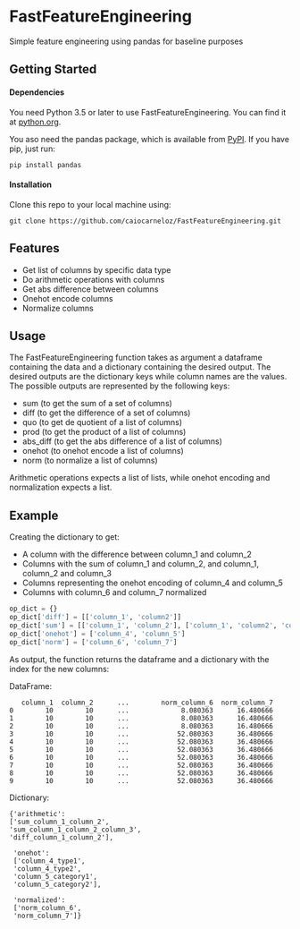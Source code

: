 # FastFeatureEngineering
Simple feature engineering using pandas for baseline purposes

## Getting Started
#### Dependencies
You need Python 3.5 or later to use FastFeatureEngineering. You can find it at [python.org](https://www.python.org/).

You aso need the pandas package, which is available from [PyPI](https://pypi.org). If you have pip, just run:
```
pip install pandas
```
#### Installation
Clone this repo to your local machine using:
```
git clone https://github.com/caiocarneloz/FastFeatureEngineering.git
```

## Features
- Get list of columns by specific data type
- Do arithmetic operations with columns
- Get abs difference between columns
- Onehot encode columns
- Normalize columns

## Usage
The FastFeatureEngineering function takes as argument a dataframe containing the data and a dictionary containing the desired output. The desired outputs are the dictionary keys while column names are the values. The possible outputs are represented by the following keys:

- sum (to get the sum of a set of columns)
- diff (to get the difference of a set of columns)
- quo (to get de quotient of a list of columns)
- prod (to get the product of a list of columns)
- abs_diff (to get the abs difference of a list of columns)
- onehot (to onehot encode a list of columns)
- norm (to normalize a list of columns)

Arithmetic operations expects a list of lists, while onehot encoding and normalization expects a list.

## Example
Creating the dictionary to get:
- A column with the difference between column_1 and column_2
- Columns with the sum of column_1 and column_2, and column_1, column_2 and column_3
- Columns representing the onehot encoding of column_4 and column_5
- Columns with column_6 and column_7 normalized
```python
op_dict = {}
op_dict['diff'] = [['column_1', 'column2']]
op_dict['sum'] = [['column_1', 'column_2'], ['column_1', 'column2', 'column_3']]
op_dict['onehot'] = ['column_4', 'column_5']
op_dict['norm'] = ['column_6', 'column_7']
```

As output, the function returns the dataframe and a dictionary with the index for the new columns:

DataFrame:
```
   column_1  column_2      ...        norm_column_6  norm_column_7
0        10        10      ...             8.080363      16.480666
1        10        10      ...             8.080363      16.480666
2        10        10      ...             8.080363      16.480666
3        10        10      ...            52.080363      36.480666
4        10        10      ...            52.080363      36.480666
5        10        10      ...            52.080363      36.480666
6        10        10      ...            52.080363      36.480666
7        10        10      ...            52.080363      36.480666
8        10        10      ...            52.080363      36.480666
9        10        10      ...            52.080363      36.480666
```
Dictionary:
```
{'arithmetic': 
['sum_column_1_column_2',
'sum_column_1_column_2_column_3',
'diff_column_1_column_2'],

 'onehot': 
 ['column_4_type1',
 'column_4_type2',
 'column_5_category1',
 'column_5_category2'],
 
 'normalized': 
 ['norm_column_6', 
 'norm_column_7']}
```



